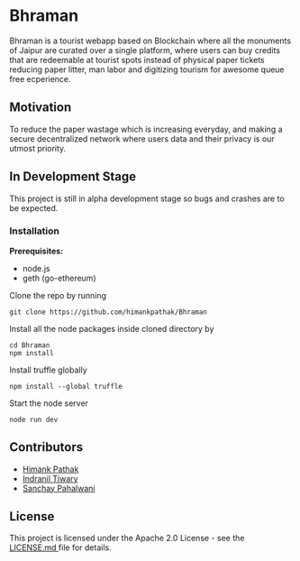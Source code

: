 # Bhraman

Bhraman is a tourist webapp based on Blockchain where all the monuments of Jaipur are curated over a single platform, where users can buy credits that are redeemable at tourist spots instead of physical paper tickets reducing paper litter, man labor and digitizing tourism for awesome queue free ecperience.

## Motivation

To reduce the paper wastage which is increasing everyday, and making a secure decentralized network where users data and their privacy is our utmost priority.

## In Development Stage

This project is still in alpha development stage so bugs and crashes are to be expected.

### Installation

**Prerequisites:**
* node.js
* geth (go-ethereum)

Clone the repo by running
```
git clone https://github.com/himankpathak/Bhraman
```

Install all the node packages inside cloned directory by
```
cd Bhraman
npm install
```

Install truffle globally
```
npm install --global truffle
```

Start the node server
```
node run dev
```


## Contributors

* [Himank Pathak](https://github.com/himnakpathak)
* [Indranil Tiwary](https://github.com/indranil-tiwary)
* [Sanchay Pahalwani](https://github.com/SanchayPahalwani)

## License

This project is licensed under the Apache 2.0 License - see the [LICENSE.md ](LICENSE.md) file for details.
